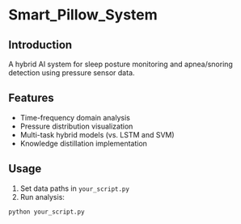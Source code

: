 # Smart_Pillow_System
## Introduction
A hybrid AI system for sleep posture monitoring and apnea/snoring detection using pressure sensor data.

## Features
- Time-frequency domain analysis
- Pressure distribution visualization
- Multi-task hybrid models (vs. LSTM and SVM)
- Knowledge distillation implementation

## Usage
1. Set data paths in `your_script.py`
2. Run analysis:
```bash
python your_script.py
